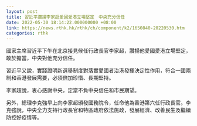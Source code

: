 ```yaml
---
layout: post
title: 習近平讚揚李家超愛國愛港立場堅定　中央充分信任
date: 2022-05-30 18:14:22.000000000 +08:00
link: https://news.rthk.hk/rthk/ch/component/k2/1650840-20220530.htm
categories: rthk
---
```


國家主席習近平下午在北京接見候任行政長官李家超，讚揚他愛國愛港立場堅定，敢於擔當，中央對他充分信任。

習近平又說，實踐證明新選舉制度對落實愛國者治港發揮決定性作用，符合一國兩制和香港發展需要，必須倍加珍惜、長期堅持。

李家超說，衷心感謝中央，定當不負中央信任和市民期望。

另外，總理李克強早上向李家超頒發國務院令，任命他為香港第六任行政長官。李克強說，中央全力支持行政長官和特區政府依法施政，發展經濟、改善民生及繼續防控好疫情等。
